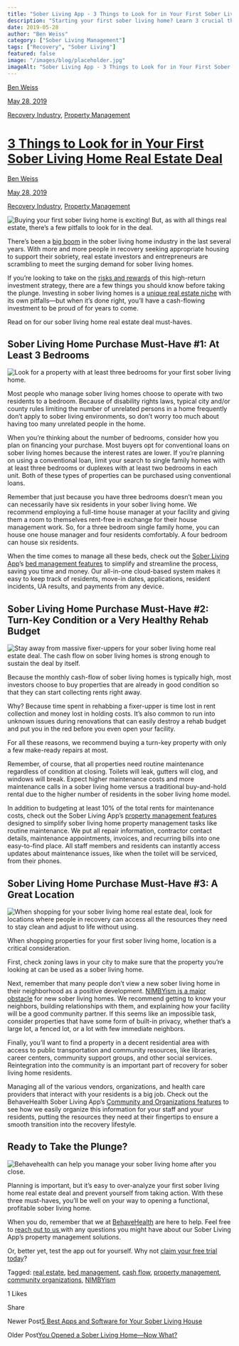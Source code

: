 ```yaml
---
title: "Sober Living App - 3 Things to Look for in Your First Sober Living Home Real Estate Deal"
description: "Starting your first sober living home? Learn 3 crucial things to look for in your real estate deal. Key factors for success."
date: 2019-05-28
author: "Ben Weiss"
category: ["Sober Living Management"]
tags: ["Recovery", "Sober Living"]
featured: false
image: "/images/blog/placeholder.jpg"
imageAlt: "Sober Living App - 3 Things to Look for in Your First Sober Living Home Real Estate Deal"
---
```


[Ben Weiss](../../../../sober-living-app-blog%EF%B9%96author=5a811b27db7926c296af1851.html)

[May 28, 2019](3-things-to-look-for-in-your-first-sober-living-home-real-estate-deal.html)

[Recovery Industry](../../../category/Recovery+Industry.html), [Property Management](../../../category/Property+Management.html)

#  [3 Things to Look for in Your First Sober Living Home Real Estate Deal](3-things-to-look-for-in-your-first-sober-living-home-real-estate-deal.html)

[Ben Weiss](../../../../sober-living-app-blog%EF%B9%96author=5a811b27db7926c296af1851.html)

[May 28, 2019](3-things-to-look-for-in-your-first-sober-living-home-real-estate-deal.html)

[Recovery Industry](../../../category/Recovery+Industry.html), [Property Management](../../../category/Property+Management.html)

![Buying your first sober living home is exciting! But, as with all things real estate, there’s a few pitfalls to look for in the deal.](/images/blog/3-things-to-look-for-in-your-first-sober-living-home-real-estate-deal/realestatedeal.png)

There’s been a [big boom](https://www.nbcbayarea.com/investigations/Big-Demand-Fast-Money--No-Regulations-Make-Sober-Homes-a-Wild-West--506131641.html) in the sober living home industry in the last several years. With more and more people in recovery seeking appropriate housing to support their sobriety, real estate investors and entrepreneurs are scrambling to meet the surging demand for sober living homes. 

If you’re looking to take on the [risks and rewards](https://www.fxstreet.com/education/investing-in-real-estate-as-a-sober-living-facility-201901290707) of this high-return investment strategy, there are a few things you should know before taking the plunge. Investing in sober living homes is a [unique real estate niche](https://smallbusiness.chron.com/open-sober-living-home-18359.html) with its own pitfalls—but when it’s done right, you’ll have a cash-flowing investment to be proud of for years to come. 

Read on for our sober living home real estate deal must-haves.

## Sober Living Home Purchase Must-Have #1: At Least 3 Bedrooms 

![Look for a property with at least three bedrooms for your first sober living home.](/images/blog/3-things-to-look-for-in-your-first-sober-living-home-real-estate-deal/bedroom.png)

Most people who manage sober living homes choose to operate with two residents to a bedroom. Because of disability rights laws, typical city and/or county rules limiting the number of unrelated persons in a home frequently don’t apply to sober living environments, so don’t worry too much about having too many unrelated people in the home. 

When you’re thinking about the number of bedrooms, consider how you plan on financing your purchase. Most buyers opt for conventional loans on sober living homes because the interest rates are lower. If you’re planning on using a conventional loan, limit your search to single family homes with at least three bedrooms or duplexes with at least two bedrooms in each unit. Both of these types of properties can be purchased using conventional loans. 

Remember that just because you have three bedrooms doesn’t mean you can necessarily have six residents in your sober living home. We recommend employing a full-time house manager at your facility and giving them a room to themselves rent-free in exchange for their house management work. So, for a three bedroom single family home, you can house one house manager and four residents comfortably. A four bedroom can house six residents. 

When the time comes to manage all these beds, check out the [Sober Living App](http://soberlivingapp.com)’s [bed management features](../../../../housing.html) to simplify and streamline the process, saving you time and money. Our all-in-one cloud-based system makes it easy to keep track of residents, move-in dates, applications, resident incidents, UA results, and payments from any device.  

## Sober Living Home Purchase Must-Have #2: Turn-Key Condition or a Very Healthy Rehab Budget

![Stay away from massive fixer-uppers for your sober living home real estate deal. The cash flow on sober living homes is strong enough to sustain the deal by itself.](/images/blog/3-things-to-look-for-in-your-first-sober-living-home-real-estate-deal/paintingahouse.png)

Because the monthly cash-flow of sober living homes is typically high, most investors choose to buy properties that are already in good condition so that they can start collecting rents right away. 

Why? Because time spent in rehabbing a fixer-upper is time lost in rent collection and money lost in holding costs. It’s also common to run into unknown issues during renovations that can easily destroy a rehab budget and put you in the red before you even open your facility.  

For all these reasons, we recommend buying a turn-key property with only a few make-ready repairs at most. 

Remember, of course, that all properties need routine maintenance regardless of condition at closing. Toilets will leak, gutters will clog, and windows will break. Expect higher maintenance costs and more maintenance calls in a sober living home versus a traditional buy-and-hold rental due to the higher number of residents in the sober living home model. 

In addition to budgeting at least 10% of the total rents for maintenance costs, check out the Sober Living App’s [property management features](../../../../features.html#properties) designed to simplify sober living home property management tasks like routine maintenance. We put all repair information, contractor contact details, maintenance appointments, invoices, and recurring bills into one easy-to-find place. All staff members and residents can instantly access updates about maintenance issues, like when the toilet will be serviced, from their phones.     

## Sober Living Home Purchase Must-Have #3: A Great Location 

![When shopping for your sober living home real estate deal, look for locations where people in recovery can access all the resources they need to stay clean and adjust to life without using.](/images/blog/3-things-to-look-for-in-your-first-sober-living-home-real-estate-deal/mapfinder.png)

When shopping properties for your first sober living home, location is a critical consideration. 

First, check zoning laws in your city to make sure that the property you’re looking at can be used as a sober living home. 

Next, remember that many people don’t view a new sober living home in their neighborhood as a positive development. [NIMBYism is a major obstacle](https://www.wbur.org/commonhealth/2019/02/20/sober-houses-meetinghouse-hill-tension) for new sober living homes. We recommend getting to know your neighbors, building relationships with them, and explaining how your facility will be a good community partner. If this seems like an impossible task, consider properties that have some form of built-in privacy, whether that’s a large lot, a fenced lot, or a lot with few immediate neighbors. 

Finally, you’ll want to find a property in a decent residential area with access to public transportation and community resources, like libraries, career centers, community support groups, and other social services. Reintegration into the community is an important part of recovery for sober living home residents. 

Managing all of the various vendors, organizations, and health care providers that interact with your residents is a big job. Check out the BehaveHealth Sober Living App’s [Community and Organizations features](../../../../features.html#organizations) to see how we easily organize this information for your staff and your residents, putting the resources they need at their fingertips to ensure a smooth transition into the recovery lifestyle. 

## Ready to Take the Plunge?

![Behavehealth can help you manage your sober living home after you close.](/images/blog/3-things-to-look-for-in-your-first-sober-living-home-real-estate-deal/houseonlawn.png)

Planning is important, but it’s easy to over-analyze your first sober living home real estate deal and prevent yourself from taking action. With these three must-haves, you’ll be well on your way to opening a functional, profitable sober living home. 

When you do, remember that we at [BehaveHealth](http://behavehealth.com) are here to help. Feel free to [reach out to us ](mailto:contact@behavehealth.com)with any questions you might have about our Sober Living App’s property management solutions. 

Or, better yet, test the app out for yourself. Why not [claim your free trial today](https://signup.soberlivingapp.com/#!/)? 

Tagged: [real estate](../../../tag/real+estate.html), [bed management](../../../tag/bed+management.html), [cash flow](../../../tag/cash+flow.html), [property management](../../../tag/property+management.html), [community organizations](../../../tag/community+organizations.html), [NIMBYism](../../../tag/NIMBYism.html)

1 Likes

Share

Newer Post[5 Best Apps and Software for Your Sober Living House ](../../6/12/5-best-apps-and-software-for-your-sober-living-house.html)

Older Post[You Opened a Sober Living Home—Now What?](../13/you-opened-a-sober-living-homenow-what.html)